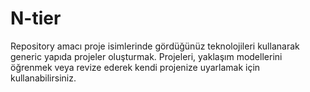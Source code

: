# N-tier
Repository amacı proje isimlerinde gördüğünüz teknolojileri kullanarak generic yapıda projeler oluşturmak. 
Projeleri, yaklaşım modellerini öğrenmek veya revize ederek kendi projenize uyarlamak için kullanabilirsiniz. 
